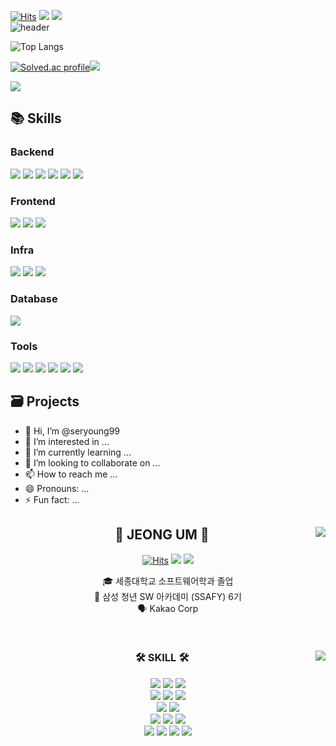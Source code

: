 [![Hits](https://hits.seeyoufarm.com/api/count/incr/badge.svg?url=https%3A%2F%2Fgithub.com%2Fgjbae1212%2Fhit-counter&count_bg=%232BABDD&title_bg=%23000000&icon=&icon_color=%23BEB9B9&title=VISITORS&edge_flat=false)](https://github.com/seryoung99)                    <a href="https://doteloper.tistory.com"><img src="https://img.shields.io/badge/-TechBlog-20C997?style=flat-square&logo=Velog&logoColor=white&"/></a> <a href="https://lava-thrush-ec8.notion.site/6c06cb79f2474823861cb102c593f855"><img src="https://img.shields.io/badge/-Portfolio-000000?style=flat-square&logo=Notion&logoColor=white"/></a>  
![header](https://capsule-render.vercel.app/api?type=rounded&color=auto&text=SeRyoung)

![Top Langs](https://github-readme-stats.vercel.app/api/top-langs/?username=seryoung99)

[![Solved.ac profile](http://mazassumnida.wtf/api/v2/generate_badge?boj=seryoii)](https://solved.ac/carbonsix)![](https://raw.githubusercontent.com/vn7n24fzkq/github-profile-summary-cards-example/master/profile-summary-card-output/nord_bright/3-stats.svg)

<img src="https://img.shields.io/badge/Java-186168?style=flat-square&logo=simpleicons_로고_이름&logoColor=white"/>

## <div style="text-align: left"> 📚 Skills </div> 

### <div style="text-align: left"> Backend </div> 
<p style="text-align: left">
  <img src="https://img.shields.io/badge/Java-000000?style=flat-square&logo=java&logoColor=744e3b"/>
  <img src="https://img.shields.io/badge/Python-000000?style=flat-square&logo=Python&logoColor=3776AB"/>
  <img src="https://img.shields.io/badge/Spring-000000?style=flat-square&logo=Spring&logoColor=6DB33F"/>
  <img src="https://img.shields.io/badge/Spring Boot-000000?style=flat-square&logo=Spring Boot&logoColor=6DB33F"/>
  <img src="https://img.shields.io/badge/JPA-000000?style=flat-square&logo=Hibernate&logoColor=59666C"/>
  <img src="https://img.shields.io/badge/MyBatis-000000?style=flat-square&logo=MyBatis&logoColor=59666C"/>
</p>


### <div style="text-align: left"> Frontend </div>
<p style="text-align: left">
  <img src="https://img.shields.io/badge/HTML5-000000?style=flat-square&logo=HTML5&logoColor=E34F26"/>
  <img src="https://img.shields.io/badge/CSS3-000000?style=flat-square&logo=CSS3&logoColor=1572B6"/>
  <img src="https://img.shields.io/badge/Vue.js-000000?style=flat-square&logo=Vue.js&logoColor=4FC08D"/>
</p>

### <div style="text-align: left"> Infra </div>
<p style="text-align: left">
  <img src="https://img.shields.io/badge/Docker-000000?style=flat-square&logo=Docker&logoColor=2496ED"/>
  <img src="https://img.shields.io/badge/AWS EC2-000000?style=flat-square&logo=Amazon EC2&logoColor=FF9900"/>
  <img src="https://img.shields.io/badge/AWS S3-000000?style=flat-square&logo=Amazon S3&logoColor=569A31"/>
</p>

### <div style="text-align: left"> Database </div>
<p style="text-align: left">
  <img src="https://img.shields.io/badge/MySQL-000000?style=flat-square&logo=MySQL&logoColor=007396"/>
</p>
  
### <div style="text-align: left"> Tools </div>   

<p style="text-align: left">
  <img src="https://img.shields.io/badge/Git-000000?style=flat-square&logo=Git&logoColor=F05032"/>
  <img src="https://img.shields.io/badge/GitHub-000000?style=flat-square&logo=Github&logoColor=ffffff"/>
  <img src="https://img.shields.io/badge/GitLab-000000?style=flat-square&logo=Gitlab&logoColor=FC6D26"/>
  <img src="https://img.shields.io/badge/Jira-000000?style=flat-square&logo=Jira&logoColor=0052CC"/>
  <img src="https://img.shields.io/badge/Notion-000000?style=flat-square&logo=Notion&logoColor=ffffff"/>
  <img src="https://img.shields.io/badge/Figma-000000?style=flat-square&logo=Figma&logoColor=F24E1E"/>
</p>

## <div style="text-align: left"> 🗃 Projects </div> 


- 👋 Hi, I’m @seryoung99
- 👀 I’m interested in ...
- 🌱 I’m currently learning ...
- 💞️ I’m looking to collaborate on ...
- 📫 How to reach me ...
- 😄 Pronouns: ...
- ⚡ Fun fact: ...


<div align="center">
  
  <img align="right" src="http://mazassumnida.wtf/api/v2/generate_badge?boj=wjddmadl97"/>
  
## 👋 JEONG UM 👋 
  

  [![Hits](https://hits.seeyoufarm.com/api/count/incr/badge.svg?url=https%3A%2F%2Fgithub.com%2Fjeongum&count_bg=%2379C83D&title_bg=%23555555&icon=&icon_color=%23E7E7E7&title=hits&edge_flat=false)](https://github.com/jeongum) <a href="https://doteloper.tistory.com"><img src="https://img.shields.io/badge/-TechBlog-20C997?style=flat-square&logo=Velog&logoColor=white&"/></a> <a href="https://lava-thrush-ec8.notion.site/6c06cb79f2474823861cb102c593f855"><img src="https://img.shields.io/badge/-Portfolio-000000?style=flat-square&logo=Notion&logoColor=white"/></a>  

  

  🎓 세종대학교 소프트웨어학과 졸업  
  🔎 삼성 청년 SW 아카데미 (SSAFY) 6기   
  🗣 Kakao Corp
 

  <br>
 
</div>


<div align="center">
  
  <img align="right" src="https://github-readme-stats.vercel.app/api/top-langs/?username=jeongum&layout=compact&hide=javascript,css,scss&theme=dracula&langs_count=8"/>
  
  ### 🛠 SKILL 🛠
 
  <img src="https://img.shields.io/badge/-JAVA-007396?style=flat-square&logo=java&logoColor=white"> <img src="https://img.shields.io/badge/-Spring Boot-6DB33F?style=flat-square&logo=SpringBoot&logoColor=white"/> <img src="https://img.shields.io/badge/-Gradle-02303A?style=flat-square&logo=Gradle"/>
<br>
<img src="https://img.shields.io/badge/Python-3776AB?style=flat-square&logo=Python&logoColor=white"/> <img src="https://img.shields.io/badge/-Flask-000000?style=flat-square&logo=Flask"/> <img src="https://img.shields.io/badge/TensorFlow-FF6F00?style=flat-square&logo=TensorFlow&logoColor=white"/>
<br>
<img src="https://img.shields.io/badge/PHP-777BB4?style=flat-square&logo=PHP&logoColor=white"/> <img src="https://img.shields.io/badge/Laravel-FF2D20?style=flat-square&logo=Laravel&logoColor=white"/>
<br>
<img src="https://img.shields.io/badge/MySQL-4479A1?style=flat-square&logo=MySQL&logoColor=white"/> <img src="https://img.shields.io/badge/MariaDB-003545?style=flat-square&logo=MariaDB&logoColor=white"/> <img src="https://img.shields.io/badge/Firebase-FFCA28?style=flat-square&logo=Firebase&logoColor=white"/>
  <br>
  <img src="https://img.shields.io/badge/Amazon AWS-232F3E?style=flat-square&logo=Amazon AWS&logoColor=white"/> <img src="https://img.shields.io/badge/Ubuntu-E95420?style=flat-square&logo=Ubuntu&logoColor=white"/> <img src="https://img.shields.io/badge/Docker-2496ED?style=flat-square&logo=Docker&logoColor=white"/> <img src="https://img.shields.io/badge/NGINX-009639?style=flat-square&logo=NGINX&logoColor=white"/>
  <br>
 
</div>


<!---
seryoung99/seryoung99 is a ✨ special ✨ repository because its `README.md` (this file) appears on your GitHub profile.
You can click the Preview link to take a look at your changes.
--->
